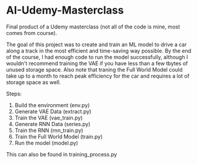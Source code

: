 # AI-Udemy-Masterclass
Final product of a Udemy masterclass (not all of the code is mine, most comes from course).

The goal of this project was to create and train an ML model to drive a car along a track in the most efficient and time-saving way possible. By the end of the course,
I had enough code to run the model successfully, although I wouldn't recommend training the VAE if you have less than a few tbytes of unused storage space. 
Also note that traning the Full World Model could take up to a month to reach peak efficiency for the car and requires a lot of storage space as well.

Steps: 

1. Build the environment (env.py)
2. Generate VAE Data (extract.py)
3. Train the VAE (vae_train.py)
4. Generate RNN Data (series.py)
5. Train the RNN (rnn_train.py)
6. Train the Full World Model (train.py)
7. Run the model (model.py)

This can also be found in training_process.py
